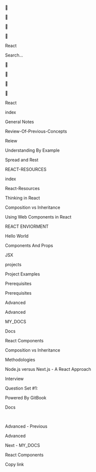 <a href="../index.html" class="css-4rbku5 css-1dbjc4n r-1awozwy r-1loqt21 r-18u37iz r-1otgn73 r-1i6wzkk r-lrvibr"></a>

<span class="emj-objects _1f4cc" role="img" title="pushpin" aria-label="pushpin" style="transform: translate(-50%, -50%) scale(1.25)">📌</span>

<span class="emj-objects _1f4cc" role="img" title="pushpin" aria-label="pushpin" style="transform: translate(-50%, -50%) scale(0.44)">📌</span>

<span class="emj-objects _1f4cc" role="img" title="pushpin" aria-label="pushpin" style="transform: translate(-50%, -50%) scale(0.75)">📌</span>

<span class="emj-objects _1f4cc" role="img" title="pushpin" aria-label="pushpin" style="transform: translate(-50%, -50%) scale(0.26)">📌</span>

<span class="css-901oao css-16my406 css-vcwn7f" aria-label="React" data-rnw-int-class="243__257-18001_">React</span>

Search…

<a href="../index.html" class="css-4rbku5 css-1dbjc4n r-1awozwy r-1loqt21 r-18u37iz r-1otgn73 r-1i6wzkk r-lrvibr"></a>

<span class="emj-objects _1f4cc" role="img" title="pushpin" aria-label="pushpin" style="
                                    transform: translate(-50%, -50%) scale(1.25);
                                  ">📌</span>

<span class="emj-objects _1f4cc" role="img" title="pushpin" aria-label="pushpin" style="
                                    transform: translate(-50%, -50%) scale(0.44);
                                  ">📌</span>

<span class="emj-objects _1f4cc" role="img" title="pushpin" aria-label="pushpin" style="
                                    transform: translate(-50%, -50%) scale(0.75);
                                  ">📌</span>

<span class="emj-objects _1f4cc" role="img" title="pushpin" aria-label="pushpin" style="
                                    transform: translate(-50%, -50%) scale(0.26);
                                  ">📌</span>

<span class="css-901oao css-16my406 css-vcwn7f" aria-label="React" data-rnw-int-class="243__257-18001_">React</span>

<a href="../index.html" class="css-4rbku5 css-1dbjc4n r-1awozwy r-42olwf r-rs99b7 r-1loqt21 r-18u37iz r-15ysp7h r-ymttw5 r-1otgn73 r-1i6wzkk r-lrvibr"></a>

index

<a href="../general-notes.html" class="css-4rbku5 css-1dbjc4n r-1awozwy r-42olwf r-rs99b7 r-1loqt21 r-18u37iz r-15ysp7h r-ymttw5 r-1otgn73 r-1i6wzkk r-lrvibr"></a>

General Notes

<a href="../review-of-previous-concepts.html" class="css-4rbku5 css-1dbjc4n r-1awozwy r-42olwf r-rs99b7 r-1loqt21 r-18u37iz r-15ysp7h r-ymttw5 r-1otgn73 r-1i6wzkk r-lrvibr"></a>

Review-Of-Previous-Concepts

<a href="../reiew.html" class="css-4rbku5 css-1dbjc4n r-1awozwy r-42olwf r-rs99b7 r-1loqt21 r-18u37iz r-15ysp7h r-ymttw5 r-1otgn73 r-1i6wzkk r-lrvibr"></a>

Reiew

<a href="../understanding-by-example.html" class="css-4rbku5 css-1dbjc4n r-1awozwy r-42olwf r-rs99b7 r-1loqt21 r-18u37iz r-15ysp7h r-ymttw5 r-1otgn73 r-1i6wzkk r-lrvibr"></a>

Understanding By Example

<a href="../spread-and-rest.html" class="css-4rbku5 css-1dbjc4n r-1awozwy r-42olwf r-rs99b7 r-1loqt21 r-18u37iz r-15ysp7h r-ymttw5 r-1otgn73 r-1i6wzkk r-lrvibr"></a>

Spread and Rest

REACT-RESOURCES

<a href="../react-md/appendix.html" class="css-4rbku5 css-1dbjc4n r-1awozwy r-42olwf r-rs99b7 r-1loqt21 r-18u37iz r-15ysp7h r-ymttw5 r-1otgn73 r-1i6wzkk r-lrvibr"></a>

index

<a href="../react-md/react-resources.html" class="css-4rbku5 css-1dbjc4n r-1awozwy r-42olwf r-rs99b7 r-1loqt21 r-18u37iz r-15ysp7h r-ymttw5 r-1otgn73 r-1i6wzkk r-lrvibr"></a>

React-Resources

<a href="../react-md/untitled-1.html" class="css-4rbku5 css-1dbjc4n r-1awozwy r-42olwf r-rs99b7 r-1loqt21 r-18u37iz r-15ysp7h r-ymttw5 r-1otgn73 r-1i6wzkk r-lrvibr"></a>

Thinking in React

<a href="../react-md/composition-vs-inheritance.html" class="css-4rbku5 css-1dbjc4n r-1awozwy r-42olwf r-rs99b7 r-1loqt21 r-18u37iz r-15ysp7h r-ymttw5 r-1otgn73 r-1i6wzkk r-lrvibr"></a>

Composition vs Inheritance

<a href="../react-md/using-web-components-in-react.html" class="css-4rbku5 css-1dbjc4n r-1awozwy r-42olwf r-rs99b7 r-1loqt21 r-18u37iz r-15ysp7h r-ymttw5 r-1otgn73 r-1i6wzkk r-lrvibr"></a>

Using Web Components in React

<a href="../react-md/react-enviorment.html" class="css-4rbku5 css-1dbjc4n r-1awozwy r-42olwf r-rs99b7 r-1loqt21 r-18u37iz r-15ysp7h r-ymttw5 r-1otgn73 r-1i6wzkk r-lrvibr"></a>

REACT ENVIORMENT

<a href="../react-md/hello-world.html" class="css-4rbku5 css-1dbjc4n r-1awozwy r-42olwf r-rs99b7 r-1loqt21 r-18u37iz r-15ysp7h r-ymttw5 r-1otgn73 r-1i6wzkk r-lrvibr"></a>

Hello World

<a href="../react-md/components-and-props.html" class="css-4rbku5 css-1dbjc4n r-1awozwy r-42olwf r-rs99b7 r-1loqt21 r-18u37iz r-15ysp7h r-ymttw5 r-1otgn73 r-1i6wzkk r-lrvibr"></a>

Components And Props

<a href="../react-md/jsx.html" class="css-4rbku5 css-1dbjc4n r-1awozwy r-42olwf r-rs99b7 r-1loqt21 r-18u37iz r-15ysp7h r-ymttw5 r-1otgn73 r-1i6wzkk r-lrvibr"></a>

JSX

projects

<a href="../projects/project-examples.html" class="css-4rbku5 css-1dbjc4n r-1awozwy r-42olwf r-rs99b7 r-1loqt21 r-18u37iz r-15ysp7h r-ymttw5 r-1otgn73 r-1i6wzkk r-lrvibr"></a>

Project Examples

Prerequisites

<a href="../prerequisites/prerequisites.html" class="css-4rbku5 css-1dbjc4n r-1awozwy r-42olwf r-rs99b7 r-1loqt21 r-18u37iz r-15ysp7h r-ymttw5 r-1otgn73 r-1i6wzkk r-lrvibr"></a>

Prerequisites

Advanced

<a href="../advanced/advanced.html" class="css-4rbku5 css-1dbjc4n r-1awozwy r-42olwf r-rs99b7 r-1loqt21 r-18u37iz r-15ysp7h r-ymttw5 r-1otgn73 r-1i6wzkk r-lrvibr"></a>

Advanced

MY\_DOCS

<a href="docs.html" class="css-4rbku5 css-1dbjc4n r-1awozwy r-14lw9ot r-156hn8l r-rs99b7 r-1loqt21 r-18u37iz r-15ysp7h r-ymttw5 r-1otgn73 r-1i6wzkk r-lrvibr"></a>

Docs

<a href="react-components.html" class="css-4rbku5 css-1dbjc4n r-1awozwy r-42olwf r-rs99b7 r-1loqt21 r-18u37iz r-15ysp7h r-ymttw5 r-1otgn73 r-1i6wzkk r-lrvibr"></a>

React Components

<a href="composition-vs-inheritance.html" class="css-4rbku5 css-1dbjc4n r-1awozwy r-42olwf r-rs99b7 r-1loqt21 r-18u37iz r-15ysp7h r-ymttw5 r-1otgn73 r-1i6wzkk r-lrvibr"></a>

Composition vs Inheritance

Methodologies

<a href="../methodologies/node.js-versus-next.js-a-react-approach.html" class="css-4rbku5 css-1dbjc4n r-1awozwy r-42olwf r-rs99b7 r-1loqt21 r-18u37iz r-15ysp7h r-ymttw5 r-1otgn73 r-1i6wzkk r-lrvibr"></a>

Node.js versus Next.js - A React Approach

Interview

<a href="../interview/question-set-1.html" class="css-4rbku5 css-1dbjc4n r-1awozwy r-42olwf r-rs99b7 r-1loqt21 r-18u37iz r-15ysp7h r-ymttw5 r-1otgn73 r-1i6wzkk r-lrvibr"></a>

Question Set \#1:

Powered By <span class="css-901oao css-16my406 r-b88u0q">GitBook</span>

Docs

<span data-key="initial_-MjKkKSircBn0KTP755O_text"><span data-offset-key="initial_-MjKkKSircBn0KTP755O_text:0"><span data-slate-zero-width="n">​</span></span></span>

<a href="../advanced/advanced.html" class="css-4rbku5 css-1dbjc4n r-1awozwy r-14lw9ot r-190qawg r-z2wwpe r-rs99b7 r-4dj0k7 r-1loqt21 r-1quu1zo r-1ro0kt6 r-18u37iz r-16y2uox r-1wbh5a2 r-nsbfu8 r-1otgn73 r-1i6wzkk r-lrvibr"></a>

Advanced - Previous

Advanced

<a href="react-components.html" class="css-4rbku5 css-1dbjc4n r-1awozwy r-14lw9ot r-190qawg r-z2wwpe r-rs99b7 r-4dj0k7 r-1loqt21 r-1quu1zo r-1ro0kt6 r-18u37iz r-16y2uox r-1wbh5a2 r-nsbfu8 r-1otgn73 r-1i6wzkk r-lrvibr"></a>

Next - MY\_DOCS

React Components

Copy link
